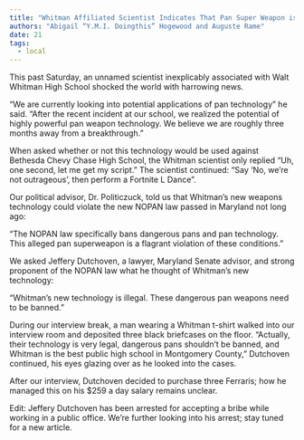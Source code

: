 ```yaml
---
title: "Whitman Affiliated Scientist Indicates That Pan Super Weapon is Almost Ready for Deployment"
authors: "Abigail “Y.M.I. Doingthis” Hogewood and Auguste Rame"
date: 21
tags:
  - local
---
```


This past Saturday, an unnamed scientist inexplicably associated with Walt Whitman High School shocked the world with harrowing news. 

“We are currently looking into potential applications of pan technology” he said. “After the recent incident at our school, we realized the potential of highly powerful pan weapon technology. We believe we are roughly three months away from a breakthrough.”

When asked whether or not this technology would be used against Bethesda Chevy Chase High School, the Whitman scientist only replied “Uh, one second, let me get my script.” The scientist continued: “Say ‘No, we’re not outrageous’, then perform a Fortnite L Dance”.

Our political advisor, Dr. Politiczuck, told us that Whitman’s new weapons technology could violate the new NOPAN law passed in Maryland not long ago:

“The NOPAN law specifically bans dangerous pans and pan technology. This alleged pan superweapon is a flagrant violation of these conditions.”

We asked Jeffery Dutchoven, a lawyer, Maryland Senate advisor, and strong proponent of the NOPAN law what he thought of Whitman’s new technology:

“Whitman’s new technology is illegal. These dangerous pan weapons need to be banned.” 

During our interview break, a man wearing a Whitman t-shirt walked into our interview room and deposited three black briefcases on the floor. “Actually, their technology is very legal, dangerous pans shouldn’t be banned, and Whitman is the best public high school in Montgomery County,” Dutchoven continued, his eyes glazing over as he looked into the cases.

After our interview, Dutchoven decided to purchase three Ferraris; how he managed this on his $259 a day salary remains unclear.

Edit: Jeffery Dutchoven has been arrested for accepting a bribe while working in a public office. We’re further looking into his arrest; stay tuned for a new article.
